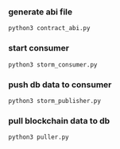 ### generate abi file
```
python3 contract_abi.py 
```

### start consumer
```
python3 storm_consumer.py
```

### push db data to consumer
```
python3 storm_publisher.py
```

### pull blockchain data to db
```
python3 puller.py
```
